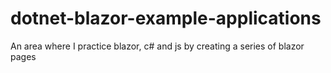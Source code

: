 # dotnet-blazor-example-applications
An area where I practice blazor, c# and js by creating a series of blazor pages
